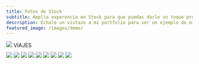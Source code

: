 ```yaml
---
title: Fotos de Stock 
subtitle: Amplia experencia en Stock para que puedas darle un toque profesional a tu negocio
description: Échale un vistazo a mi portfolio para ver un ejemplo de mis fotografias.
featured_image: /images/demo/
---
```


<script type="text/javascript">
	document.body.style.backgroundColor = 'black';
</script>

<div class="gallery" data-columns="1" style="margin-bottom: 10px">
	<img src="/images/Pagina2Viajes/KIK9238.jpg">
	<page class="centered">VIAJES</page>
</div>

<div class="gallery" data-columns="3">	
	<img src="/images/Pagina2Viajes/7N1A2396.jpg">
	<img src="/images/Pagina2Viajes/7N1A3907.jpg">
	<img src="/images/Pagina2Viajes/7N1A5644.jpg">
	<img src="/images/Pagina2Viajes/7N1A5686.jpg">
	<img src="/images/Pagina2Viajes/7N1A5768.jpg">
	<img src="/images/Pagina2Viajes/7N1A0211.jpg">
	<img src="/images/Pagina2Viajes/7N1A0214.jpg">
	<img src="/images/Pagina2Viajes/7N1A0219.jpg">
	<img src="/images/Pagina2Viajes/7N1A0412.jpg">
</div>

